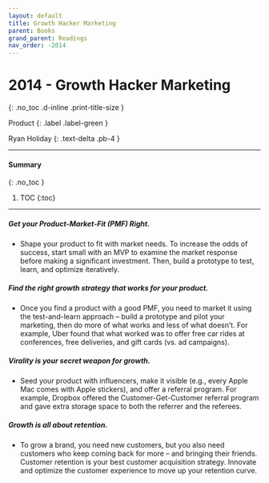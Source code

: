```yaml
---
layout: default
title: Growth Hacker Marketing
parent: Books
grand_parent: Readings
nav_order: -2014
---
```


# 2014 - Growth Hacker Marketing
{: .no_toc .d-inline .print-title-size }

Product
{: .label .label-green }

Ryan Holiday 
{: .text-delta .pb-4 }

---

#### Summary 
{: .no_toc }

1. TOC
{:toc}

---

##### Get your Product-Market-Fit (PMF) Right.
- Shape your product to fit with market needs. To increase the odds of success, start small with an MVP to examine the market response before making a significant investment. Then, build a prototype to test, learn, and optimize iteratively.

##### Find the right growth strategy that works for your product.
- Once you find a product with a good PMF, you need to market it using the test-and-learn approach – build a prototype and pilot your marketing, then do more of what works and less of what doesn’t. For example, Uber found that what worked was to offer free car rides at conferences, free deliveries, and gift cards (vs. ad campaigns).

##### Virality is your secret weapon for growth.
- Seed your product with influencers, make it visible (e.g., every Apple Mac comes with Apple stickers), and offer a referral program. For example, Dropbox offered the Customer-Get-Customer referral program and gave extra storage space to both the referrer and the referees.

##### Growth is all about retention. 
- To grow a brand, you need new customers, but you also need customers who keep coming back for more – and bringing their friends. Customer retention is your best customer acquisition strategy. Innovate and optimize the customer experience to move up your retention curve.

